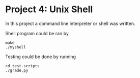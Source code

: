 # Project 4: Unix Shell

In this project a command line interpreter or shell was written. 

Shell program could be ran by 
```
make
./myshell
```

Testing could be done by running
```
cd test-scripts
./grade.py
```